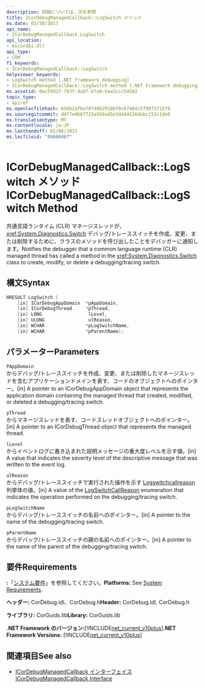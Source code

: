 ```yaml
---
description: 詳細については、次を参照
title: ICorDebugManagedCallback::LogSwitch メソッド
ms.date: 03/30/2017
api_name:
- ICorDebugManagedCallback.LogSwitch
api_location:
- mscordbi.dll
api_type:
- COM
f1_keywords:
- ICorDebugManagedCallback::LogSwitch
helpviewer_keywords:
- LogSwitch method [.NET Framework debugging]
- ICorDebugManagedCallback::LogSwitch method [.NET Framework debugging]
ms.assetid: 0ac59d27-783f-4a87-b7a8-baa3ccc54582
topic_type:
- apiref
ms.openlocfilehash: 658b2afbe7074062910670c6748dc579973715f8
ms.sourcegitcommit: ddf7edb67715a5b9a45e3dd44536dabc153c1de0
ms.translationtype: MT
ms.contentlocale: ja-JP
ms.lasthandoff: 02/06/2021
ms.locfileid: "99660467"
---
```

# <a name="icordebugmanagedcallbacklogswitch-method"></a><span data-ttu-id="09855-103">ICorDebugManagedCallback::LogSwitch メソッド</span><span class="sxs-lookup"><span data-stu-id="09855-103">ICorDebugManagedCallback::LogSwitch Method</span></span>

<span data-ttu-id="09855-104">共通言語ランタイム (CLR) マネージスレッドが、 <xref:System.Diagnostics.Switch> デバッグ/トレーススイッチを作成、変更、または削除するために、クラスのメソッドを呼び出したことをデバッガーに通知します。</span><span class="sxs-lookup"><span data-stu-id="09855-104">Notifies the debugger that a common language runtime (CLR) managed thread has called a method in the <xref:System.Diagnostics.Switch> class to create, modify, or delete a debugging/tracing switch.</span></span>  
  
## <a name="syntax"></a><span data-ttu-id="09855-105">構文</span><span class="sxs-lookup"><span data-stu-id="09855-105">Syntax</span></span>  
  
```cpp  
HRESULT LogSwitch (  
    [in] ICorDebugAppDomain  *pAppDomain,  
    [in] ICorDebugThread     *pThread,  
    [in] LONG                 lLevel,  
    [in] ULONG                ulReason,  
    [in] WCHAR               *pLogSwitchName,  
    [in] WCHAR               *pParentName);  
```  
  
## <a name="parameters"></a><span data-ttu-id="09855-106">パラメーター</span><span class="sxs-lookup"><span data-stu-id="09855-106">Parameters</span></span>  

 `PAppDomain`  
 <span data-ttu-id="09855-107">からデバッグ/トレーススイッチを作成、変更、または削除したマネージスレッドを含むアプリケーションドメインを表す、コードのオブジェクトへのポインター。</span><span class="sxs-lookup"><span data-stu-id="09855-107">[in] A pointer to an ICorDebugAppDomain object that represents the application domain containing the managed thread that created, modified, or deleted a debugging/tracing switch.</span></span>  
  
 `pThread`  
 <span data-ttu-id="09855-108">からマネージスレッドを表す、コードスレッドオブジェクトへのポインター。</span><span class="sxs-lookup"><span data-stu-id="09855-108">[in] A pointer to an ICorDebugThread object that represents the managed thread.</span></span>  
  
 `lLevel`  
 <span data-ttu-id="09855-109">からイベントログに書き込まれた説明メッセージの重大度レベルを示す値。</span><span class="sxs-lookup"><span data-stu-id="09855-109">[in] A value that indicates the severity level of the descriptive message that was written to the event log.</span></span>  
  
 `ulReason`  
 <span data-ttu-id="09855-110">からデバッグ/トレーススイッチで実行された操作を示す [Logswitchcallreason](logswitchcallreason-enumeration.md) 列挙体の値。</span><span class="sxs-lookup"><span data-stu-id="09855-110">[in] A value of the [LogSwitchCallReason](logswitchcallreason-enumeration.md) enumeration that indicates the operation performed on the debugging/tracing switch.</span></span>  
  
 `pLogSwitchName`  
 <span data-ttu-id="09855-111">からデバッグ/トレーススイッチの名前へのポインター。</span><span class="sxs-lookup"><span data-stu-id="09855-111">[in] A pointer to the name of the debugging/tracing switch.</span></span>  
  
 `pParentName`  
 <span data-ttu-id="09855-112">からデバッグ/トレーススイッチの親の名前へのポインター。</span><span class="sxs-lookup"><span data-stu-id="09855-112">[in] A pointer to the name of the parent of the debugging/tracing switch.</span></span>  
  
## <a name="requirements"></a><span data-ttu-id="09855-113">要件</span><span class="sxs-lookup"><span data-stu-id="09855-113">Requirements</span></span>  

 <span data-ttu-id="09855-114">**:**「[システム要件](../../get-started/system-requirements.md)」を参照してください。</span><span class="sxs-lookup"><span data-stu-id="09855-114">**Platforms:** See [System Requirements](../../get-started/system-requirements.md).</span></span>  
  
 <span data-ttu-id="09855-115">**ヘッダー:** CorDebug.idl、CorDebug.h</span><span class="sxs-lookup"><span data-stu-id="09855-115">**Header:** CorDebug.idl, CorDebug.h</span></span>  
  
 <span data-ttu-id="09855-116">**ライブラリ:** CorGuids.lib</span><span class="sxs-lookup"><span data-stu-id="09855-116">**Library:** CorGuids.lib</span></span>  
  
 <span data-ttu-id="09855-117">**.NET Framework のバージョン:**[!INCLUDE[net_current_v10plus](../../../../includes/net-current-v10plus-md.md)]</span><span class="sxs-lookup"><span data-stu-id="09855-117">**.NET Framework Versions:** [!INCLUDE[net_current_v10plus](../../../../includes/net-current-v10plus-md.md)]</span></span>  
  
## <a name="see-also"></a><span data-ttu-id="09855-118">関連項目</span><span class="sxs-lookup"><span data-stu-id="09855-118">See also</span></span>

- [<span data-ttu-id="09855-119">ICorDebugManagedCallback インターフェイス</span><span class="sxs-lookup"><span data-stu-id="09855-119">ICorDebugManagedCallback Interface</span></span>](icordebugmanagedcallback-interface.md)
